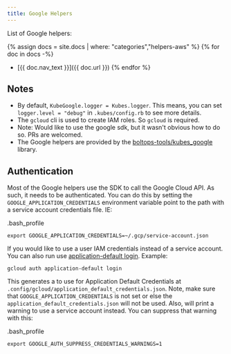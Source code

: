 ```yaml
---
title: Google Helpers
---
```


List of Google helpers:

{% assign docs = site.docs | where: "categories","helpers-aws" %}
{% for doc in docs -%}
  * [{{ doc.nav_text }}]({{ doc.url }})
{% endfor %}

## Notes

* By default, `KubeGoogle.logger = Kubes.logger`. This means, you can set `logger.level = "debug"` in `.kubes/config.rb` to see more details.
* The `gcloud` cli is used to create IAM roles. So `gcloud` is required.
* Note: Would like to use the google sdk, but it wasn't obvious how to do so. PRs are welcomed.
* The Google helpers are provided by the [boltops-tools/kubes_google](https://github.com/boltops-tools/kubes_google) library.

## Authentication

Most of the Google helpers use the SDK to call the Google Cloud API. As such, it needs to be authenticated.  You can do this by setting the `GOOGLE_APPLICATION_CREDENTIALS` environment variable point to the path with a service account credentials file. IE:

.bash_profile

    export GOOGLE_APPLICATION_CREDENTIALS=~/.gcp/service-account.json

If you would like to use a user IAM credentials instead of a service account. You can also run use [application-default login](https://cloud.google.com/sdk/gcloud/reference/auth/application-default/login). Example:

    gcloud auth application-default login

This generates a to use for Application Default Credentials at `.config/gcloud/application_default_credentials.json`. Note, make sure that `GOOGLE_APPLICATION_CREDENTIALS` is not set or else the `application_default_credentials.json` will not be used.  Also, will print a warning to use a service account instead. You can suppress that warning with this:

.bash_profile

    export GOOGLE_AUTH_SUPPRESS_CREDENTIALS_WARNINGS=1
